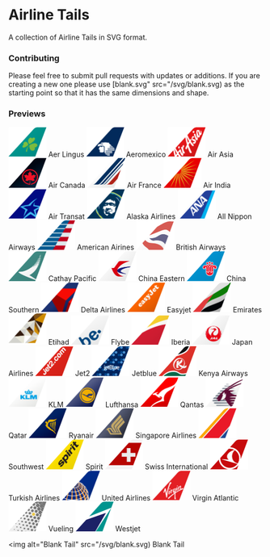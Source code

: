 # Airline Tails

A collection of Airline Tails in SVG format. 

### Contributing

Please feel free to submit pull requests with updates or additions. If you are creating a new one please use [blank.svg" src="/svg/blank.svg) as the starting point so that it has the same dimensions and shape.

### Previews

<img alt="Aer Lingus" src="/svg/aer-lingus.svg" width="75"> Aer Lingus
<img alt="Aeromexico" src="/svg/aeromexico.svg" width="75"> Aeromexico
<img alt="Air Asia" src="/svg/air-asia.svg" width="75"> Air Asia
<img alt="Air Canada" src="/svg/air-canada.svg" width="75"> Air Canada
<img alt="Air France" src="/svg/air-france.svg" width="75"> Air France
<img alt="Air India" src="/svg/air-india.svg" width="75"> Air India
<img alt="Air Transat" src="/svg/air-transat.svg" width="75"> Air Transat
<img alt="Alaska Airlines" src="/svg/alaska-airlines.svg" width="75"> Alaska Airlines
<img alt="All Nippon Airways" src="/svg/all-nippon-airways.svg" width="75"> All Nippon Airways
<img alt="American Airines" src="/svg/american-airlines.svg" width="75"> American Airines
<img alt="British Airways" src="/svg/british-airways.svg" width="75"> British Airways
<img alt="Cathay Pacific" src="/svg/cathay-pacific.svg" width="75"> Cathay Pacific
<img alt="China Eastern" src="/svg/china-eastern.svg" width="75"> China Eastern
<img alt="China Southern" src="/svg/china-southern.svg" width="75"> China Southern
<img alt="Delta Airlines" src="/svg/delta-airlines.svg" width="75"> Delta Airlines
<img alt="Easyjet" src="/svg/easyjet.svg" width="75"> Easyjet
<img alt="Emirates" src="/svg/emirates.svg" width="75"> Emirates
<img alt="Etihad" src="/svg/etihad.svg" width="75"> Etihad
<img alt="Flybe" src="/svg/flybe.svg" width="75"> Flybe
<img alt="Iberia" src="/svg/iberia.svg" width="75"> Iberia
<img alt="Japan Airlines" src="/svg/japan-airlines.svg" width="75"> Japan Airlines
<img alt="Jet2" src="/svg/jet2.svg" width="75"> Jet2
<img alt="Jetblue" src="/svg/jetblue.svg" width="75"> Jetblue
<img alt="Kenya Airways" src="/svg/kenya-airways.svg" width="75"> Kenya Airways
<img alt="KLM" src="/svg/klm.svg" width="75"> KLM
<img alt="Lufthansa" src="/svg/lufthansa.svg" width="75"> Lufthansa
<img alt="Qantas" src="/svg/qantas.svg" width="75"> Qantas
<img alt="Qatar" src="/svg/qatar.svg" width="75"> Qatar
<img alt="Ryanair" src="/svg/ryanair.svg" width="75"> Ryanair
<img alt="Singapore Airlines" src="/svg/singapore-airlines.svg" width="75"> Singapore Airlines
<img alt="Southwest" src="/svg/southwest.svg" width="75"> Southwest
<img alt="Spirit" src="/svg/spirit.svg" width="75"> Spirit
<img alt="Swiss International" src="/svg/swiss-international.svg" width="75"> Swiss International
<img alt="Turkish Airlines" src="/svg/turkish-airlines.svg" width="75"> Turkish Airlines
<img alt="United Airlines" src="/svg/united-airlines.svg" width="75"> United Airlines
<img alt="Virgin Atlantic" src="/svg/virgin-atlantic.svg" width="75"> Virgin Atlantic
<img alt="Vueling" src="/svg/vueling.svg" width="75"> Vueling
<img alt="Westjet" src="/svg/westjet.svg" width="75"> Westjet



<img alt="Blank Tail" src="/svg/blank.svg) Blank Tail

